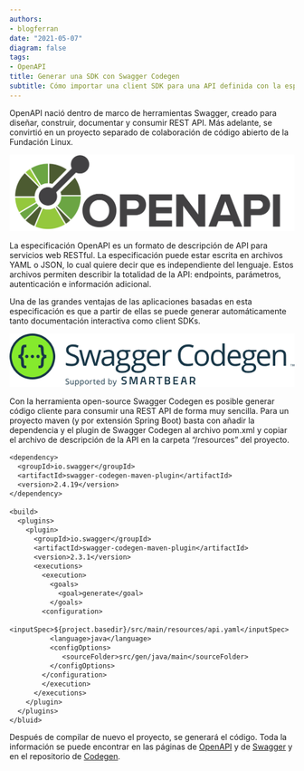 ```yaml
---
authors:
- blogferran
date: "2021-05-07"
diagram: false
tags:
- OpenAPI
title: Generar una SDK con Swagger Codegen
subtitle: Cómo importar una client SDK para una API definida con la especificación OpenAPI
---
```


OpenAPI nació dentro de marco de herramientas Swagger, creado para diseñar, construir, documentar y consumir REST API. Más adelante, se convirtió en un proyecto separado de colaboración de código abierto de la Fundación Linux.

![png](./openapi-logo.png)

La especificación OpenAPI es un formato de descripción de API para servicios web RESTful. La especificación puede estar escrita en archivos YAML o JSON, lo cual quiere decir que es independiente del lenguaje.  Estos archivos permiten describir la totalidad de la API: endpoints, parámetros, autenticación e información adicional.


Una de las grandes ventajas de las aplicaciones basadas en esta especificación es que a partir de ellas se puede generar automáticamente tanto documentación interactiva como client SDKs. 

![png](./swagger-logo.png)

Con la herramienta open-source Swagger Codegen es posible generar código cliente para consumir una REST API de forma muy sencilla. Para un proyecto maven (y por extensión Spring Boot) basta con añadir la dependencia  y el plugin de Swagger Codegen al archivo pom.xml y copiar el archivo de descripción de la API en la carpeta “/resources” del proyecto.

    <dependency>
      <groupId>io.swagger</groupId>
      <artifactId>swagger-codegen-maven-plugin</artifactId>
      <version>2.4.19</version>
    </dependency>
    
    <build>
      <plugins>
        <plugin>
          <groupId>io.swagger</groupId>
          <artifactId>swagger-codegen-maven-plugin</artifactId>
          <version>2.3.1</version>
          <executions>
            <execution>
              <goals>
                <goal>generate</goal>
              </goals>
            <configuration>
              <inputSpec>${project.basedir}/src/main/resources/api.yaml</inputSpec>
              <language>java</language>
              <configOptions>
                 <sourceFolder>src/gen/java/main</sourceFolder>
              </configOptions>
            </configuration>
            </execution>
          </executions>
        </plugin>
      </plugins>
    </bluid>


Después de compilar de nuevo el proyecto, se generará el código. Toda la información se puede encontrar en las páginas de [OpenAPI](https://www.openapis.org/) y de [Swagger](https://swagger.io) y en el repositorio de [Codegen](https://github.com/swagger-api/swagger-codegen).

